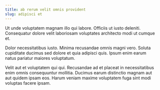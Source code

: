 ```yaml
---
title: ab rerum velit omnis provident
slug: adipisci et
---
```


Ut unde voluptatem magnam illo qui labore. Officiis ut iusto deleniti. Consequatur dolore velit laboriosam voluptates architecto modi ut cumque et.

Dolor necessitatibus iusto. Minima recusandae omnis magni vero. Soluta cupiditate ducimus sed dolore et quia adipisci quis. Ipsum enim earum natus pariatur maiores voluptatum.

Velit aut et voluptatem qui qui. Recusandae ad et placeat in necessitatibus enim omnis consequuntur mollitia. Ducimus earum distinctio magnam aut aut quidem ipsam eos. Harum veniam maxime voluptatem fuga sint modi voluptas facere ipsam.
